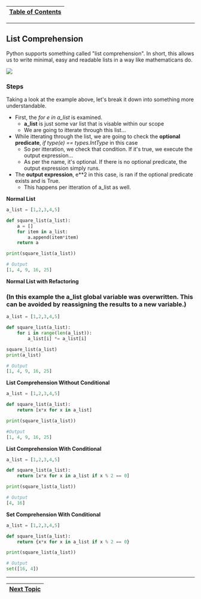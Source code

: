 |[Table of Contents](/00-Table-of-Contents.md)|
|---|

---

## List Comprehension

Python supports something called "list comprehension". In short, this allows us to write minimal, easy and readable lists in a way like mathematicans do.

![](/assets/screen-shot-2017-10-20-at-9.29.38-pm.png)

### Steps

Taking a look at the example above, let's break it down into something more understandable.

* First, the _for e in a\_list_ is examined. 
  * **a\_list** is just some var list that is visable within our scope
  * We are going to itterate through this list...
* While itterating through the list, we are going to check the **optional predicate**, _if type\(e\) == types.IntType_ in this case
  * So per itteration, we check that condition. If it's true, we execute the output expression...
  * As per the name, it's optional. If there is no optional predicate, the output expression simply runs. 
* The **output expression**, e\*\*2 in this case, is ran if the optional predicate exists and is True. 
  * This happens per itteration of a\_list as well. 

**Normal List**

```python
a_list = [1,2,3,4,5]

def square_list(a_list):
    a = []
    for item in a_list:
        a.append(item*item)
    return a

print(square_list(a_list))

# Output
[1, 4, 9, 16, 25]
```

**Normal List with Refactoring** 

### \(In this example the a\_list global variable was overwritten. This can be avoided by reassigning the results to a new variable.\)

```python
a_list = [1,2,3,4,5]

def square_list(a_list):
    for i in range(len(a_list)):
        a_list[i] *= a_list[i]

square_list(a_list)
print(a_list)

# Output
[1, 4, 9, 16, 25]
```

**List Comprehension Without Conditional**

```python
a_list = [1,2,3,4,5]

def square_list(a_list):
    return [x*x for x in a_list]

print(square_list(a_list))

#Output 
[1, 4, 9, 16, 25]
```

**List Comprehension With Conditional**

```python
a_list = [1,2,3,4,5]

def square_list(a_list):
    return [x*x for x in a_list if x % 2 == 0]

print(square_list(a_list))

# Output
[4, 16]
```

**Set Comprehension With Conditional**

```python
a_list = [1,2,3,4,5]

def square_list(a_list):
    return {x*x for x in a_list if x % 2 == 0}

print(square_list(a_list))

# Output
set([16, 4])
```

---

|[Next Topic](/04_functions/05_closures_iterators_generators.md)|
|---|
